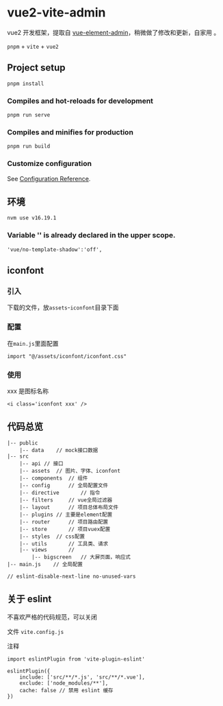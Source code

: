 # vue2-vite-admin

vue2 开发框架，提取自 [vue-element-admin](https://github.com/PanJiaChen/vue-element-admin/)，稍微做了修改和更新，自家用
。

`pnpm` + `vite` + `vue2`

## Project setup

```
pnpm install
```

### Compiles and hot-reloads for development

```
pnpm run serve
```

### Compiles and minifies for production

```
pnpm run build
```

### Customize configuration

See [Configuration Reference](https://cli.vuejs.org/config/).

## 环境

```
nvm use v16.19.1
```

### Variable '' is already declared in the upper scope.

```
'vue/no-template-shadow':'off',
```

## iconfont

### 引入

下载的文件，放`assets`-`iconfont`目录下面

### 配置

在`main.js`里面配置

```
import "@/assets/iconfont/iconfont.css"
```

### 使用

xxx 是图标名称

```
<i class='iconfont xxx' />
```

## 代码总览

```
|-- public
	|-- data	// mock接口数据
|-- src
	|-- api	// 接口
	|-- assets	// 图片、字体、iconfont
    |-- components 	// 组件
    |-- config		// 全局配置文件
    |-- directive		// 指令
    |-- filters		// vue全局过滤器
    |-- layout		// 项目总体布局文件
    |-- plugins	// 主要是element配置
    |-- router		// 项目路由配置
    |-- store		// 项目vuex配置
    |-- styles 	// css配置
    |-- utils 		// 工具类、请求
    |-- views		//
        |-- bigscreen   // 大屏页面，响应式
|-- main.js    // 全局配置
```

```
// eslint-disable-next-line no-unused-vars
```

## 关于 eslint

不喜欢严格的代码规范，可以关闭

文件 `vite.config.js`

注释

```
import eslintPlugin from 'vite-plugin-eslint'
```

```
eslintPlugin({
    include: ['src/**/*.js', 'src/**/*.vue'],
    exclude: ['node_modules/**'],
    cache: false // 禁用 eslint 缓存
})
```
